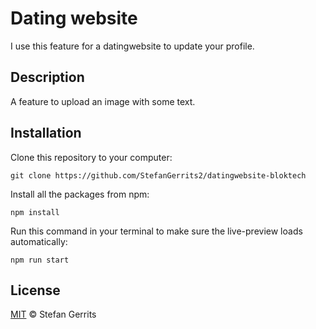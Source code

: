 # Dating website

I use this feature for a datingwebsite to update your profile.

## Description

A feature to upload an image with some text.

## Installation

Clone this repository to your computer:

```
git clone https://github.com/StefanGerrits2/datingwebsite-bloktech
```

Install all the packages from npm:

```
npm install
```


Run this command in your terminal to make sure the live-preview loads automatically:

```
npm run start
```

## License

[MIT](https://github.com/StefanGerrits2/datingwebsite-bloktech/blob/master/LICENSE.txt) © Stefan Gerrits

